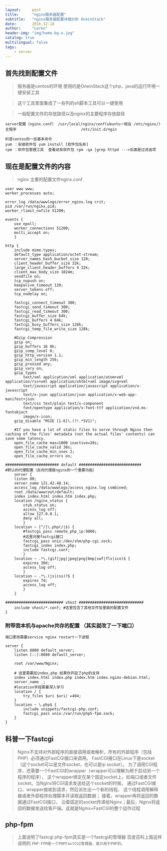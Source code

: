 ```yaml
---
layout:     post
title:      "nginx服务器配置"
subtitle:   "nginx服务器配置详细分析 OneinStack"
date:       2016-12-18
author:     "Lerko"
header-img: "img/home-bg-o.jpg"
catalog: true
multilingual: false
tags:
    - server
---
```


## 首先找到配置文件

> 服务器是centos的环境
> 使用的是OneinStack这个php，java的运行环境一键安装工具

>这个工具里面集成了一些列的sh脚本工具可以一键使用

> 一般配置文件的存放路径以及nginx的主要程序存放路径


```shell
server配置（nginx.conf） /usr/local/nginx/conf(ubuntu一般在 /etc/nginx/)
主程序                             /etc/init.d/ngin

科普centos的一些基本命令
yum ：安装软件包 yum install [软件包名称]
rpm ：软件包管理工具  查看说有软件包 rpm -qa |grep httpd --->后面是过滤选项

```

## 现在是配置文件的内容

> nginx 主要的配置文件nginx.conf

```shell
user www www;
worker_processes auto;

error_log /data/wwwlogs/error_nginx.log crit;
pid /var/run/nginx.pid;
worker_rlimit_nofile 51200;

events {
    use epoll;
    worker_connections 51200;
    multi_accept on;
    }

http {
    include mime.types;
    default_type application/octet-stream;
    server_names_hash_bucket_size 128;
    client_header_buffer_size 32k;
    large_client_header_buffers 4 32k;
    client_max_body_size 1024m;
    sendfile on;
    tcp_nopush on;
    keepalive_timeout 120;
    server_tokens off;
    tcp_nodelay on;
    
    fastcgi_connect_timeout 300;
    fastcgi_send_timeout 300;
    fastcgi_read_timeout 300;
    fastcgi_buffer_size 64k;
    fastcgi_buffers 4 64k;
    fastcgi_busy_buffers_size 128k;
    fastcgi_temp_file_write_size 128k;

    #Gzip Compression
    gzip on;
    gzip_buffers 16 8k;
    gzip_comp_level 6;
    gzip_http_version 1.1;
    gzip_min_length 256;
    gzip_proxied any;
    gzip_vary on;
    gzip_types
        text/xml application/xml application/atom+xml application/rss+xml application/xhtml+xml image/svg+xml
        text/javascript application/javascript application/x-javascript
        text/x-json application/json application/x-web-app-manifest+json
        text/css text/plain text/x-component
        font/opentype application/x-font-ttf application/vnd.ms-fontobject
        image/x-icon;
    gzip_disable "MSIE [1-6]\.(?!.*SV1)";

    #If you have a lot of static files to serve through Nginx then caching of the files' metadata (not the actual files' contents) can save some latency.
    open_file_cache max=1000 inactive=20s;
    open_file_cache_valid 30s;
    open_file_cache_min_uses 2;
    open_file_cache_errors on;

######################## default ############################
#默认的代理配置（反向代理是nginx的一个重要功能）
    server {
    listen 80;
    server_name 121.42.48.14;
    access_log /data/wwwlogs/access_nginx.log combined;
    root /data/wwwroot/default;
    index index.html index.htm index.php;
    location /nginx_status {
        stub_status on;
        access_log off;
        allow 127.0.0.1;
        deny all;
        }
    location ~ [^/]\.php(/|$) {
        #fastcgi_pass remote_php_ip:9000;
        #这里对接fastcgi接口  
        fastcgi_pass unix:/dev/shm/php-cgi.sock;
        fastcgi_index index.php;
        include fastcgi.conf;
        }
    location ~ .*\.(gif|jpg|jpeg|png|bmp|swf|flv|ico)$ {
        expires 30d;
        access_log off;
        }
    location ~ .*\.(js|css)?$ {
        expires 7d;
        access_log off;
        }
    }

########################## vhost #############################
    include vhost/*.conf; #这里包含了其他文件加里面的配置文件
}

```

### 附带我本机与apache共存的配置 （其实就改了一下端口）
`端口更改需要service nginx restart一下进程`
```shell
server {
    listen 8080 default_server;
    listen [::]:8080 default_server;

    root /var/www/Nginx;

    # 这里需要加index.php 如果你开启了php的支持
    index index.html index.php index.htm index.nginx-debian.html;
    server_name _;
    #location字段需要深入学习
    location / {
        try_files $uri $uri/ =404;
    }
    location ~ \.php$ {
        include snippets/fastcgi-php.conf;
        fastcgi_pass unix:/var/run/php5-fpm.sock;
    }
}

```

## 科普一下fastcgi

>Nginx不支持对外部程序的直接调用或者解析，所有的外部程序（包括PHP）必须通过FastCGI接口来调用。
>FastCGI接口在Linux下是socket（这个socket可以是文件socket，也可以是ip socket）。
>为了调用CGI程序，还需要一个FastCGI的wrapper（wrapper可以理解为用于启动另一个程序的程序），
>这个wrapper绑定在某个固定socket上，如端口或者文件socket。当Nginx将CGI请求发送给这个socket的时候，
>通过FastCGI接口，wrapper接收到请求，然后派生出一个新的线程，
>这个线程调用解释器或者外部程序处理脚本并读取返回数据；
>接着，wrapper再将返回的数据通过FastCGI接口，
>沿着固定的socket传递给Nginx；最后，Nginx将返回的数据发送给客户端。这就是Nginx+FastCGI的整个运作过程

## php-fpm
> 上面说明了fastcgi  php-fpm其实是一个fastcgi的管理器
> 百度百科上面这样说明的
> `PHP-FPM是一个PHPFastCGI管理器，是只用于PHP的。` 
